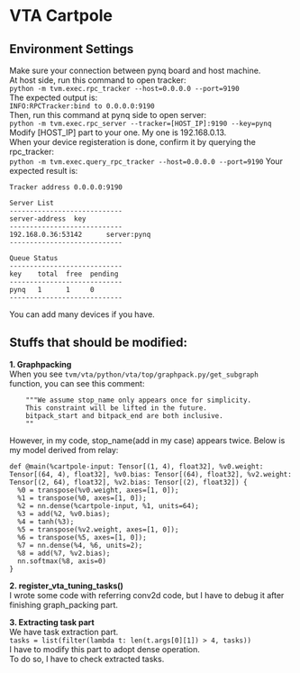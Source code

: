 # VTA Cartpole


## Environment Settings
Make sure your connection between pynq board and host machine.  
At host side, run this command to open tracker:  
`python -m tvm.exec.rpc_tracker --host=0.0.0.0 --port=9190`  
The expected output is:  
`INFO:RPCTracker:bind to 0.0.0.0:9190`  
Then, run this command at pynq side to open server:  
`python -m tvm.exec.rpc_server --tracker=[HOST_IP]:9190 --key=pynq`  
Modify [HOST_IP] part to your one. My one is 192.168.0.13.  
When your device registeration is done, confirm it by querying the rpc_tracker:  
`python -m tvm.exec.query_rpc_tracker --host=0.0.0.0 --port=9190`
Your expected result is:  
```
Tracker address 0.0.0.0:9190

Server List
----------------------------
server-address  key
----------------------------
192.168.0.36:53142      server:pynq
----------------------------

Queue Status
----------------------------
key    total  free  pending
----------------------------
pynq   1      1     0      
----------------------------
```
You can add many devices if you have.


## Stuffs that should be modified:
**1. Graphpacking**  
When you see `tvm/vta/python/vta/top/graphpack.py/get_subgraph` function, you can see this comment:
```
    """We assume stop_name only appears once for simplicity.
    This constraint will be lifted in the future.
    bitpack_start and bitpack_end are both inclusive.
    ""
```
However, in my code, stop_name(add in my case) appears twice. Below is my model derived from relay:  
```
def @main(%cartpole-input: Tensor[(1, 4), float32], %v0.weight: Tensor[(64, 4), float32], %v0.bias: Tensor[(64), float32], %v2.weight: Tensor[(2, 64), float32], %v2.bias: Tensor[(2), float32]) {
  %0 = transpose(%v0.weight, axes=[1, 0]);
  %1 = transpose(%0, axes=[1, 0]);
  %2 = nn.dense(%cartpole-input, %1, units=64);
  %3 = add(%2, %v0.bias);
  %4 = tanh(%3);
  %5 = transpose(%v2.weight, axes=[1, 0]);
  %6 = transpose(%5, axes=[1, 0]);
  %7 = nn.dense(%4, %6, units=2);
  %8 = add(%7, %v2.bias);
  nn.softmax(%8, axis=0)
}
```
**2. register_vta_tuning_tasks()**  
I wrote some code with referring conv2d code, but I have to debug it after finishing graph_packing part.  

**3. Extracting task part**  
We have task extraction part.  
`tasks = list(filter(lambda t: len(t.args[0][1]) > 4, tasks))`  
I have to modify this part to adopt dense operation.  
To do so, I have to check extracted tasks.